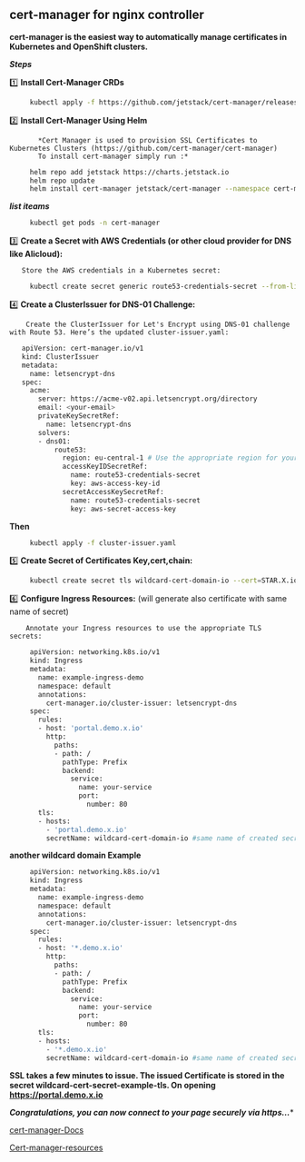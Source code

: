 ## cert-manager for nginx controller

  **cert-manager is the easiest way to automatically manage certificates in Kubernetes and OpenShift clusters.**
  
***Steps***

   1️⃣ **Install Cert-Manager CRDs**

   ```bash 
        kubectl apply -f https://github.com/jetstack/cert-manager/releases/download/v1.15.3/cert-manager.crds.yaml
   ```

   2️⃣ **Install Cert-Manager Using Helm** 
   
           *Cert Manager is used to provision SSL Certificates to Kubernetes Clusters (https://github.com/cert-manager/cert-manager)
           To install cert-manager simply run :*
     
   ```bash 
        helm repo add jetstack https://charts.jetstack.io
        helm repo update
        helm install cert-manager jetstack/cert-manager --namespace cert-manager --create-namespace --version v1.15.3
   ```

   ***list iteams*** 

   ```bash    
        kubectl get pods -n cert-manager
   ```

   3️⃣ **Create a Secret with AWS Credentials (or other cloud provider for DNS like Alicloud):**

       Store the AWS credentials in a Kubernetes secret:
   
   ```bash    
        kubectl create secret generic route53-credentials-secret --from-literal=aws-access-key-id=YOUR_ACCESS_KEY_ID --from-literal=aws-secret-access-key=YOUR_SECRET_ACCESS_KEY -n cert-manager
   ```
  
   4️⃣ **Create a ClusterIssuer for DNS-01 Challenge:**

        Create the ClusterIssuer for Let's Encrypt using DNS-01 challenge with Route 53. Here’s the updated cluster-issuer.yaml:
        
   ```bash   
      apiVersion: cert-manager.io/v1
      kind: ClusterIssuer
      metadata:
        name: letsencrypt-dns
      spec:
        acme:
          server: https://acme-v02.api.letsencrypt.org/directory
          email: <your-email>
          privateKeySecretRef:
            name: letsencrypt-dns
          solvers:
          - dns01:
              route53:
                region: eu-central-1 # Use the appropriate region for your Route 53 hosted zone
                accessKeyIDSecretRef:
                  name: route53-credentials-secret
                  key: aws-access-key-id
                secretAccessKeySecretRef:
                  name: route53-credentials-secret
                  key: aws-secret-access-key
   ```

  **Then**
  
   ```bash    
        kubectl apply -f cluster-issuer.yaml
   ```

   5️⃣ **Create Secret of Certificates Key,cert,chain:**
       
   ```bash 
        kubectl create secret tls wildcard-cert-domain-io --cert=STAR.X.io-FullChain.crt --key=STAR.X.io.key -n NameSpace_Name
   ```

   6️⃣ **Configure Ingress Resources:** (will generate also certificate with same name of secret)

        Annotate your Ingress resources to use the appropriate TLS secrets:

   ```bash   
        apiVersion: networking.k8s.io/v1
        kind: Ingress
        metadata:
          name: example-ingress-demo
          namespace: default
          annotations:
            cert-manager.io/cluster-issuer: letsencrypt-dns
        spec:
          rules:
          - host: 'portal.demo.x.io'
            http:
              paths:
              - path: /
                pathType: Prefix
                backend:
                  service:
                    name: your-service
                    port:
                      number: 80
          tls:
          - hosts:
            - 'portal.demo.x.io'
            secretName: wildcard-cert-domain-io #same name of created secret of certificates
   ```

**another wildcard domain Example**

   ```bash   
        apiVersion: networking.k8s.io/v1
        kind: Ingress
        metadata:
          name: example-ingress-demo
          namespace: default
          annotations:
            cert-manager.io/cluster-issuer: letsencrypt-dns
        spec:
          rules:
          - host: '*.demo.x.io'
            http:
              paths:
              - path: /
                pathType: Prefix
                backend:
                  service:
                    name: your-service
                    port:
                      number: 80
          tls:
          - hosts:
            - '*.demo.x.io'
            secretName: wildcard-cert-domain-io #same name of created secret of certificates
   ```
   
**SSL takes a few minutes to issue. The issued Certificate is stored in the secret wildcard-cert-secret-example-tls. On opening https://portal.demo.x.io**

***Congratulations, you can now connect to your page securely via https…****

[cert-manager-Docs](https://cert-manager.io/docs/tutorials/acme/dns-validation/)

[Cert-manager-resources](https://github.com/cert-manager/cert-manager)
